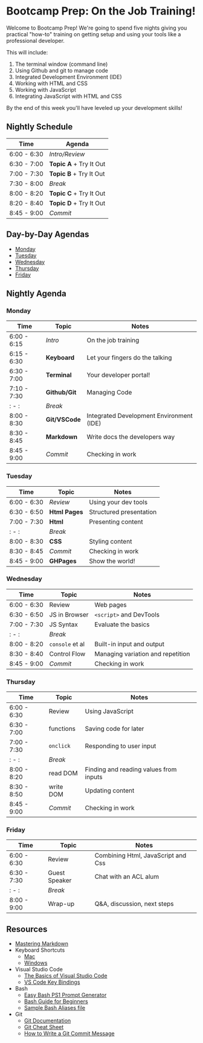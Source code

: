# Bootcamp Prep: On the Job Training!

Welcome to Bootcamp Prep! We're going to spend five nights giving you
practical "how-to" training on getting setup and using your tools like a
professional developer. 

This will include:
1. The terminal window (command line) 
1. Using Github and git to manage code
1. Integrated Development Environment (IDE)
1. Working with HTML and CSS
1. Working with JavaScript
1. Integrating JavaScript with HTML and CSS

By the end of this week you'll have leveled up your development skills!


## Nightly Schedule

Time           | Agenda       
---            |---           
6:00 - 6:30    | _Intro/Review_     
6:30 - 7:00    | **Topic A** + Try It Out     
7:00 - 7:30    | **Topic B** + Try It Out   
7:30 - 8:00    | _Break_      
8:00 - 8:20    | **Topic C** + Try It Out       
8:20 - 8:40    | **Topic D** + Try It Out      
8:45 - 9:00    | _Commit_ 

## Day-by-Day Agendas

* [Monday](monday/README.md)
* [Tuesday](tuesday/README.md)
* [Wednesday](wednesday/README.md)
* [Thursday](thursday/README.md)
* [Friday](friday/README.md)

## Nightly Agenda

### Monday

Time | Topic | Notes
---|---|---
6:00 - 6:15    | _Intro_         | On the job training
6:15 - 6:30    | **Keyboard**    | Let your fingers do the talking
6:30 - 7:00    | **Terminal**    | Your developer portal!
7:10 - 7:30    | **Github/Git**  | Managing Code
: - :          | _Break_         |
8:00 - 8:30    | **Git/VSCode**  | Integrated Development Environment (IDE)
8:30 - 8:45    | **Markdown**    | Write docs the developers way
8:45 - 9:00    | _Commit_        | Checking in work

### Tuesday

Time | Topic | Notes
---|---|---
6:00 - 6:30    | _Review_       | Using your dev tools
6:30 - 6:50    | **Html Pages** | Structured presentation
7:00 - 7:30    | **Html**       | Presenting content
: - :          | _Break_        | 
8:00 - 8:30    | **CSS**        | Styling content
8:30 - 8:45    | _Commit_       | Checking in work
8:45 - 9:00    | **GHPages**    | Show the world!

### Wednesday

Time | Topic | Notes
---|---|---
6:00 - 6:30    | Review          | Web pages
6:30 - 6:50    | JS in Browser      | `<script>` and DevTools 
7:00 - 7:30    | JS Syntax       | Evaluate the basics
: - :  | _Break_         | 
8:00 - 8:20    | `console` et al | Built-in input and output
8:30 - 8:40    | Control Flow    | Managing variation and repetition
8:45 - 9:00    | _Commit_       | Checking in work

### Thursday  

Time | Topic | Notes
---|---|---
6:00 - 6:30    | Review    | Using JavaScript
6:30 - 7:00    | functions | Saving code for later
7:00 - 7:30    | `onclick` | Responding to user input
: - :  | _Break_   | 
8:00 - 8:20    | read DOM  | Finding and reading values from inputs
8:30 - 8:50    | write DOM | Updating content
8:45 - 9:00    | _Commit_       | Checking in work

### Friday

Time | Topic | Notes
---|---|---
6:00 - 6:30    | Review         | Combining Html, JavaScript and Css
6:30 - 7:30    | Guest Speaker  | Chat with an ACL alum
: - :  | _Break_        | 
8:00 - 9:00    | Wrap-up        | Q&A, discussion, next steps

## Resources
* [Mastering Markdown](https://guides.github.com/features/mastering-markdown/)
* Keyboard Shortcuts
  * [Mac](http://www.danrodney.com/mac/)
  * [Windows](http://www.hongkiat.com/blog/100-keyboard-shortcuts-windows/)
* Visual Studio Code
  * [The Basics of Visual Studio Code](https://code.visualstudio.com/Docs/editor/codebasics)
  * [VS Code Key Bindings](http://www.hongkiat.com/blog/key-binding-management-visual-studio-code/)
* Bash
  * [Easy Bash PS1 Prompt Generator](https://ezprompt.net)
  * [Bash Guide for Beginners](http://tille.garrels.be/training/bash/)
  * [Sample Bash Aliases file](code/bash_aliases.md)
* Git
  * [Git Documentation](https://git-scm.com/docs)
  * [Git Cheat Sheet](https://www.git-tower.com/blog/git-cheat-sheet/)
  * [How to Write a Git Commit Message](http://chris.beams.io/posts/git-commit/)

